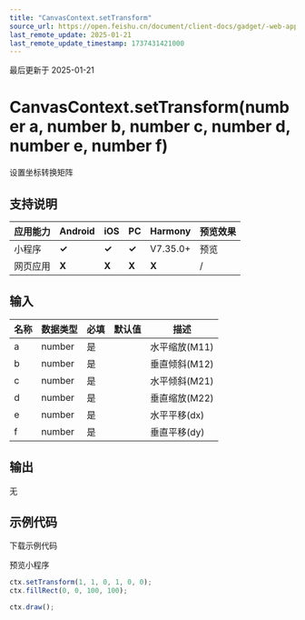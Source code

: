 ```yaml
---
title: "CanvasContext.setTransform"
source_url: https://open.feishu.cn/document/client-docs/gadget/-web-app-api/interface/canvas-drawing/canvascontext/canvascontext-setTransform
last_remote_update: 2025-01-21
last_remote_update_timestamp: 1737431421000
---
```

最后更新于 2025-01-21

# CanvasContext.setTransform(number a, number b, number c, number d, number e, number f)

设置坐标转换矩阵

## 支持说明

应用能力 | Android | iOS | PC | Harmony | 预览效果
--- | --- | --- | --- | --- | ---
小程序 | **✓** | **✓** | **✓** | V7.35.0+ | 预览
网页应用 | **X** | **X** | **X** | **X** | /

## 输入

名称 | 数据类型 | 必填 | 默认值 | 描述
--- | --- | --- | --- | ---
a | number | 是 |  | 水平缩放(M11)
b | number | 是 |  | 垂直倾斜(M12)
c | number | 是 |  | 水平倾斜(M21)
d | number | 是 |  | 垂直缩放(M22)
e | number | 是 |  | 水平平移(dx)
f | number | 是 |  | 垂直平移(dy)

## 输出

无

## 示例代码

<md-download-code href="https://open.feishu.cn/document/uYjL24iN/uYDM04iNwQjL2ADN" mobileDisplay="none">下载示例代码</md-download-code>

<div style="display: flex">
    预览小程序

</div> 

```javascript
ctx.setTransform(1, 1, 0, 1, 0, 0);
ctx.fillRect(0, 0, 100, 100);

ctx.draw();
```
